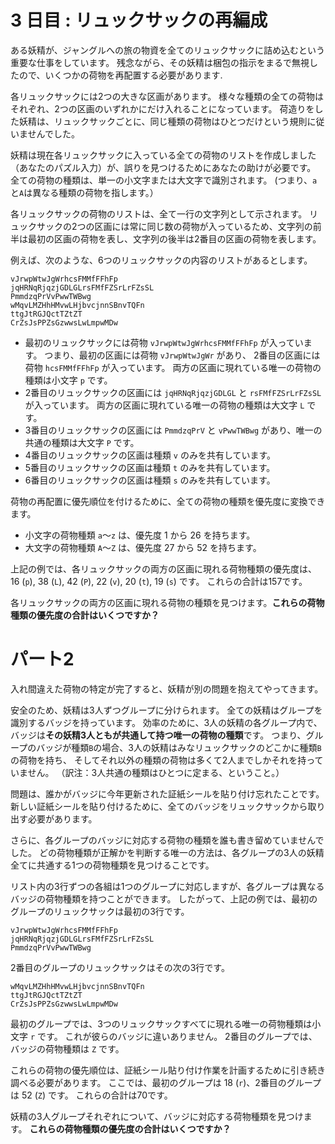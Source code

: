 # 3 日目 : リュックサックの再編成

ある妖精が、ジャングルへの旅の物資を全てのリュックサックに詰め込むという重要な仕事をしています。
残念ながら、その妖精は梱包の指示をまるで無視したので、いくつかの荷物を再配置する必要があります.

各リュックサックには2つの大きな区画があります。
様々な種類の全ての荷物はそれぞれ、2つの区画のいずれかにだけ入れることになっています。
荷造りをした妖精は、リュックサックごとに、同じ種類の荷物はひとつだけという規則に従いませんでした。

妖精は現在各リュックサックに入っている全ての荷物のリストを作成しました（あなたのパズル入力）が、誤りを見つけるためにあなたの助けが必要です。
全ての荷物の種類は、単一の小文字または大文字で識別されます。
 (つまり、`a`と`A`は異なる種類の荷物を指します。）

各リュックサックの荷物のリストは、全て一行の文字列として示されます。
リュックサックの2つの区画には常に同じ数の荷物が入っているため、文字列の前半は最初の区画の荷物を表し、文字列の後半は2番目の区画の荷物を表します。

例えば、次のような、6つのリュックサックの内容のリストがあるとします。

```
vJrwpWtwJgWrhcsFMMfFFhFp
jqHRNqRjqzjGDLGLrsFMfFZSrLrFZsSL
PmmdzqPrVvPwwTWBwg
wMqvLMZHhHMvwLHjbvcjnnSBnvTQFn
ttgJtRGJQctTZtZT
CrZsJsPPZsGzwwsLwLmpwMDw
```

- 最初のリュックサックには荷物  `vJrwpWtwJgWrhcsFMMfFFhFp` が入っています。
つまり、最初の区画には荷物 `vJrwpWtwJgWr` があり、
2番目の区画には荷物 `hcsFMMfFFhFp` が入っています。
両方の区画に現れている唯一の荷物の種類は小文字 `p` です。
- 2番目のリュックサックの区画には
`jqHRNqRjqzjGDLGL` と `rsFMfFZSrLrFZsSL`
が入っています。
両方の区画に現れている唯一の荷物の種類は大文字 `L` です。
- 3番目のリュックサックの区画には
`PmmdzqPrV` と `vPwwTWBwg`
があり、唯一の共通の種類は大文字 `P` です。
- 4番目のリュックサックの区画は種類 `v` のみを共有しています。
- 5番目のリュックサックの区画は種類 `t` のみを共有しています。
- 6番目のリュックサックの区画は種類 `s` のみを共有しています。

荷物の再配置に優先順位を付けるために、全ての荷物の種類を優先度に変換できます。

- 小文字の荷物種類 `a`～`z` は、優先度 1 から 26 を持ちます。
- 大文字の荷物種類 `A`～`Z` は、優先度 27 から 52 を持ちます。

上記の例では、各リュックサックの両方の区画に現れる荷物種類の優先度は、16 (`p`), 38 (`L`), 42 (`P`), 22 (`v`), 20 (`t`), 19 (`s`) です。
これらの合計は157です。

各リュックサックの両方の区画に現れる荷物の種類を見つけます。**これらの荷物種類の優先度の合計はいくつですか？**

<!--
<details><summary>解説</summary><div>

`Data.List.intersect`で、リストを集合とみなして共通部分を取り出すことができる。

```haskell
import Data.List

main1 = body "input.txt" compute1

body fn cp = readFile fn >>= print . cp . lines

compute1 :: [String] -> Int
compute1 = sum . map func1

func1 :: String -> Int
func1 xs = prio $ head $ intersect as bs
  where
    (as,bs) = splitAt (div (length xs) 2) xs

-- 優先度
prio c
  | c <= 'Z'  = fromEnum c - fromEnum 'A' + 27
  | otherwise = fromEnum c - fromEnum 'a' + 1
```

</div></details>
-->

# パート2

入れ間違えた荷物の特定が完了すると、妖精が別の問題を抱えてやってきます。

安全のため、妖精は3人ずつグループに分けられます。
全ての妖精はグループを識別するバッジを持っています。
効率のために、3人の妖精の各グループ内で、バッジは**その妖精3人ともが共通して持つ唯一の荷物の種類**です。
つまり、グループのバッジが種類`B`の場合、3人の妖精はみなリュックサックのどこかに種類`B`の荷物を持ち、
そしてそれ以外の種類の荷物は多くて2人までしかそれを持っていません。
（訳注：3人共通の種類はひとつに定まる、ということ。）

問題は、誰かがバッジに今年更新された証紙シールを貼り付け忘れたことです。
新しい証紙シールを貼り付けるために、全てのバッジをリュックサックから取り出す必要があります。

さらに、各グループのバッジに対応する荷物の種類を誰も書き留めていませんでした。
どの荷物種類が正解かを判断する唯一の方法は、各グループの3人の妖精全てに共通する1つの荷物種類を見つけることです。

リスト内の3行ずつの各組は1つのグループに対応しますが、各グループは異なるバッジの荷物種類を持つことができます。
したがって、上記の例では、最初のグループのリュックサックは最初の3行です。

```
vJrwpWtwJgWrhcsFMMfFFhFp
jqHRNqRjqzjGDLGLrsFMfFZSrLrFZsSL
PmmdzqPrVvPwwTWBwg
```

2番目のグループのリュックサックはその次の3行です。

```
wMqvLMZHhHMvwLHjbvcjnnSBnvTQFn
ttgJtRGJQctTZtZT
CrZsJsPPZsGzwwsLwLmpwMDw
```

最初のグループでは、3つのリュックサックすべてに現れる唯一の荷物種類は小文字 `r` です。
これが彼らのバッジに違いありません。
2番目のグループでは、バッジの荷物種類は `Z` です。

これらの荷物の優先順位は、証紙シール貼り付け作業を計画するために引き続き調べる必要があります。
ここでは、最初のグループは 18 (`r`)、2番目のグループは 52 (`Z`) です。
これらの合計は70です。

妖精の3人グループそれぞれについて、バッジに対応する荷物種類を見つけます。
**これらの荷物種類の優先度の合計はいくつですか？**

<!--
<details><summary>解説</summary><div>

3人グループのリストに対して、`intersect`を2度使えば共通の要素が取り出せる。

```haskell
import Data.List.Split

main2 = body "input.txt" compute2

compute2 :: [String] -> Int
compute2 = sum . map func2 . chunksOf 3

func2 :: [String] -> Int
func2 = prio . head . foldl1 intersect
```

</div></details>
-->
